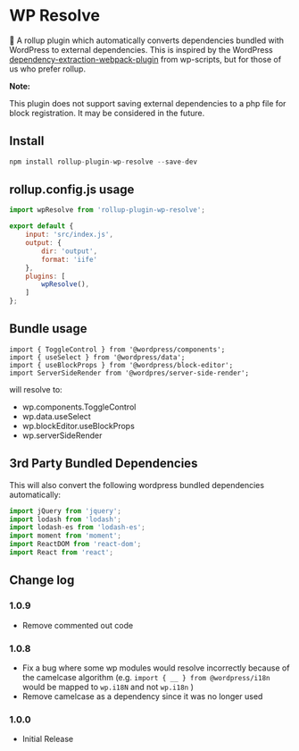 # WP Resolve

🍣 A rollup plugin which automatically converts dependencies bundled with WordPress to external dependencies. This is inspired by the WordPress [dependency-extraction-webpack-plugin](https://github.com/WordPress/gutenberg/tree/trunk/packages/dependency-extraction-webpack-plugin) from wp-scripts, but for those of us who prefer rollup.

**Note:**

This plugin does not support saving external dependencies to a php file for block registration. It may be considered in the future.

## Install

```js
npm install rollup-plugin-wp-resolve --save-dev
```

## rollup.config.js usage

```js
import wpResolve from 'rollup-plugin-wp-resolve';

export default {
	input: 'src/index.js',
	output: {
		dir: 'output',
		format: 'iife'
	},
	plugins: [
		wpResolve(),
	]
};
```

## Bundle usage

```
import { ToggleControl } from '@wordpress/components';
import { useSelect } from '@wordpress/data';
import { useBlockProps } from '@wordpress/block-editor';
import ServerSideRender from '@wordpres/server-side-render';
```

will resolve to:

* wp.components.ToggleControl
* wp.data.useSelect
* wp.blockEditor.useBlockProps
* wp.serverSideRender

## 3rd Party Bundled Dependencies

This will also convert the following wordpress bundled dependencies automatically:

```js
import jQuery from 'jquery';
import lodash from 'lodash';
import lodash-es from 'lodash-es';
import moment from 'moment';
import ReactDOM from 'react-dom';
import React from 'react';
```

## Change log

### 1.0.9

* Remove commented out code
### 1.0.8

* Fix a bug where some wp modules would resolve incorrectly because of the camelcase algorithm (e.g. `import { __ } from @wordpress/i18n` would be mapped to `wp.i18N` and not `wp.i18n` )
* Remove camelcase as a dependency since it was no longer used

### 1.0.0

* Initial Release

